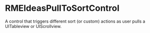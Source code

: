 RMEIdeasPullToSortControl
=========================

A control that triggers different sort (or custom) actions as user pulls a UITableview or UIScrollview. 
